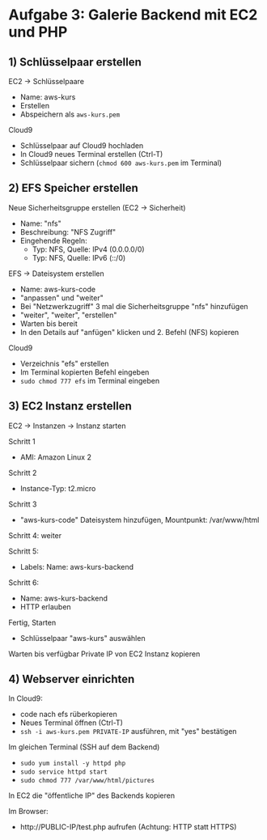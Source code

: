 # Aufgabe 3: Galerie Backend mit EC2 und PHP


## 1) Schlüsselpaar erstellen

EC2 -> Schlüsselpaare
- Name: aws-kurs
- Erstellen
- Abspeichern als `aws-kurs.pem`

Cloud9
- Schlüsselpaar auf Cloud9 hochladen
- In Cloud9 neues Terminal erstellen (Ctrl-T)
- Schlüsselpaar sichern (`chmod 600 aws-kurs.pem` im Terminal)


## 2) EFS Speicher erstellen

Neue Sicherheitsgruppe erstellen (EC2 -> Sicherheit)
- Name: "nfs"
- Beschreibung: "NFS Zugriff"
- Eingehende Regeln:
  - Typ: NFS, Quelle: IPv4 (0.0.0.0/0)
  - Typ: NFS, Quelle: IPv6 (::/0)

EFS -> Dateisystem erstellen
- Name: aws-kurs-code
- "anpassen" und "weiter"
- Bei "Netzwerkzugriff" 3 mal die Sicherheitsgruppe "nfs" hinzufügen
- "weiter", "weiter", "erstellen"
- Warten bis bereit
- In den Details auf "anfügen" klicken und 2. Befehl (NFS) kopieren

Cloud9
- Verzeichnis "efs" erstellen
- Im Terminal kopierten Befehl eingeben
- `sudo chmod 777 efs` im Terminal eingeben


## 3) EC2 Instanz erstellen

EC2 -> Instanzen -> Instanz starten

Schritt 1
- AMI: Amazon Linux 2

Schritt 2
- Instance-Typ: t2.micro

Schritt 3
- "aws-kurs-code" Dateisystem hinzufügen, Mountpunkt: /var/www/html

Schritt 4: weiter

Schritt 5:
- Labels: Name: aws-kurs-backend

Schritt 6:
- Name: aws-kurs-backend
- HTTP erlauben

Fertig, Starten
- Schlüsselpaar "aws-kurs" auswählen

Warten bis verfügbar
Private IP von EC2 Instanz kopieren


## 4) Webserver einrichten

In Cloud9:
- code nach efs rüberkopieren
- Neues Terminal öffnen (Ctrl-T)
- `ssh -i aws-kurs.pem PRIVATE-IP` ausführen, mit "yes" bestätigen

Im gleichen Terminal (SSH auf dem Backend)
- `sudo yum install -y httpd php`
- `sudo service httpd start`
- `sudo chmod 777 /var/www/html/pictures`

In EC2 die "öffentliche IP" des Backends kopieren

Im Browser:
- http://PUBLIC-IP/test.php aufrufen (Achtung: HTTP statt HTTPS)
